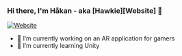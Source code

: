 ### Hi there, I'm Håkan - aka [Hawkie][Website] 👋

[![Website](https://img.shields.io/website?label=codeSTACKr.com&style=for-the-badge&url=https%3A%2F%2Fcodestackr.com)](https://Hawkie.com)

- 🔭 I’m currently working on an AR application for gamers
- 🌱 I’m currently learning Unity
